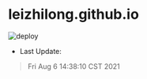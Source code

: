 # leizhilong.github.io

![deploy](https://github.com/leizhilong/blog/workflows/deploy/badge.svg)

* Last Update:
> Fri Aug  6 14:38:10 CST 2021


